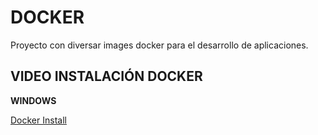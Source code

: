 # DOCKER

Proyecto con diversar images docker para el desarrollo de aplicaciones.


## VIDEO INSTALACIÓN DOCKER

**WINDOWS**

[Docker Install](https://youtu.be/W2xWEt_r7nw)